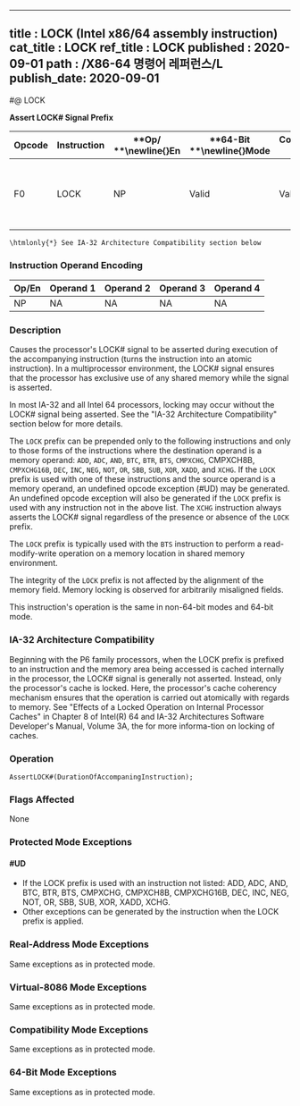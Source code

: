 ----------------------------
title : LOCK (Intel x86/64 assembly instruction)
cat_title : LOCK
ref_title : LOCK
published : 2020-09-01
path : /X86-64 명령어 레퍼런스/L
publish_date: 2020-09-01
----------------------------
#@ LOCK

**Assert LOCK# Signal Prefix**

|**Opcode**|**Instruction**|**Op/ **\newline{}**En**|**64-Bit **\newline{}**Mode**|**Compat/**\newline{}**Leg Mode**|**Description**|
|----------|---------------|------------------------|-----------------------------|---------------------------------|---------------|
|F0|LOCK|NP|Valid|Valid|Asserts LOCK# signal for duration of the accompanying instruction.|

```note
\htmlonly{*} See IA-32 Architecture Compatibility section below
```
### Instruction Operand Encoding


|Op/En|Operand 1|Operand 2|Operand 3|Operand 4|
|-----|---------|---------|---------|---------|
|NP|NA|NA|NA|NA|
### Description


Causes the processor's LOCK# signal to be asserted during execution of the accompanying instruction (turns the instruction into an atomic instruction). In a multiprocessor environment, the LOCK# signal ensures that the processor has exclusive use of any shared memory while the signal is asserted.

In most IA-32 and all Intel 64 processors, locking may occur without the LOCK# signal being asserted. See the "IA-32 Architecture Compatibility" section below for more details.

The `LOCK` prefix can be prepended only to the following instructions and only to those forms of the instructions where the destination operand is a memory operand: `ADD`, `ADC`, `AND`, `BTC`, `BTR`, `BTS`, `CMPXCHG`, CMPXCH8B, `CMPXCHG16B`, `DEC`, `INC`, `NEG`, `NOT`, `OR`, `SBB`, `SUB`, `XOR`, `XADD`, and `XCHG`. If the `LOCK` prefix is used with one of these instructions and the source operand is a memory operand, an undefined opcode exception (#UD) may be generated. An undefined opcode exception will also be generated if the `LOCK` prefix is used with any instruction not in the above list. The `XCHG` instruction always asserts the LOCK# signal regardless of the presence or absence of the `LOCK` prefix.

The `LOCK` prefix is typically used with the `BTS` instruction to perform a read-modify-write operation on a memory location in shared memory environment.

The integrity of the `LOCK` prefix is not affected by the alignment of the memory field. Memory locking is observed for arbitrarily misaligned fields.

This instruction's operation is the same in non-64-bit modes and 64-bit mode.

### IA-32 Architecture Compatibility


Beginning with the P6 family processors, when the LOCK prefix is prefixed to an instruction and the memory area being accessed is cached internally in the processor, the LOCK# signal is generally not asserted. Instead, only the processor's cache is locked. Here, the processor's cache coherency mechanism ensures that the operation is carried out atomically with regards to memory. See "Effects of a Locked Operation on Internal Processor Caches" in Chapter 8 of Intel(R) 64 and IA-32 Architectures Software Developer's Manual, Volume 3A, the for more informa-tion on locking of caches.


### Operation

```info-verb
AssertLOCK#(DurationOfAccompaningInstruction);
```
### Flags Affected


None


### Protected Mode Exceptions

#### #UD
* If the LOCK prefix is used with an instruction not listed: ADD, ADC, AND, BTC, BTR, BTS, CMPXCHG, CMPXCH8B, CMPXCHG16B, DEC, INC, NEG, NOT, OR, SBB, SUB, XOR, XADD, XCHG.
* Other exceptions can be generated by the instruction when the LOCK prefix is applied.

### Real-Address Mode Exceptions



Same exceptions as in protected mode.


### Virtual-8086 Mode Exceptions



Same exceptions as in protected mode.


### Compatibility Mode Exceptions



Same exceptions as in protected mode.


### 64-Bit Mode Exceptions



Same exceptions as in protected mode.

